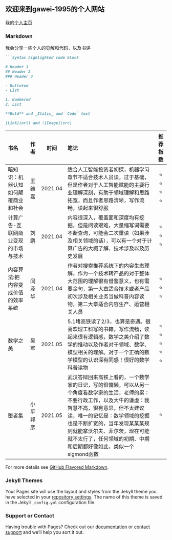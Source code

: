 ## 欢迎来到gawei-1995的个人网站

我的[个人主页](https://gawei1995.github.io/gawei-1995.github.io/)
### Markdown

我会分享一些个人的见解和代码，以及书评


```markdown
```Syntax highlighted code block

# Header 1
## Header 2
### Header 3

- Bulleted
- List

1. Numbered
2. List

**Bold** and _Italic_ and `Code` text

[Link](url) and ![Image](src)
```


 书名 | 作者 | 时间 | 笔记 | 推荐指数 
:----- | :-----: | :-----: | :----- | :------: 
暗知识：机器认知如何颠覆商业和社会 | 王维嘉 | 2021.04 | 适合人工智能投资者初探，机器学习章节不适合技术人员读，过于基础，但是作者对于人工智能赋能的主要行业理解深刻，有助于领域理解和思路拓宽，而且作者思路清晰，写作流畅，读起来很舒服 | :star: :star: :star: :star:
计算广告-互联网商业变现的市场与技术| 刘鹏 | 2021.04 | 内容很深入，覆盖面和深度均有挖掘，但是阅读艰难，大量缩写词需要不断查询，可能会二次重读（如果涉及相关领域的话），可以有一个对于计算广告的大概了解、技术涉及以及历史发展| :star: :star: :star:
内容算法:把内容变成价值的效率系统 | 闫泽华 | 2021.04 | 作者对搜索推荐系统下的内容生态理解，作为一个技术转产品的对于整体大范围的理解很有借鉴意义，也有需要金句，第一大章适合技术或者产品初次涉及相关业务当做科普内容读物，第二大章适合内容生产、运营相关人员| :star: :star: :star:
数学之美 |吴军|2021.05 | 5.1堵高铁读了2/3，也算是奇遇。很喜欢理工科写的书籍，写作流畅，读起来很有逻辑感，数学之美介绍了数学的推动以及作者对于领域、数学、模型相关的理解。对于一个正确的数学模型的认识深有同感！很好的数学科普读物| :star: :star: :star: :star: :star:
堕者集|小平邦彦|2021.05 | 武汉答辩回来高铁上看的，一个数学家的日记，写的很慵懒，可以从另一个角度看数学家的生活，老师的累：不要行政工作，以及大牛的谦虚：我智慧不高，很有意思，但不太建议读，唯一的记忆是：数学领域的挖掘也是不断扩宽的，当年发现某某某规则就能拿沃尔夫、菲尔茨，现在可能就不太行了，任何领域的初期、中期和后期都好像如此，类似一个sigmond函数| :star: 


For more details see [GitHub Flavored Markdown](https://guides.github.com/features/mastering-markdown/).

### Jekyll Themes

Your Pages site will use the layout and styles from the Jekyll theme you have selected in your [repository settings](https://github.com/gawei1995/gawei-1995.github.io/settings/pages). The name of this theme is saved in the Jekyll `_config.yml` configuration file.

### Support or Contact

Having trouble with Pages? Check out our [documentation](https://docs.github.com/categories/github-pages-basics/) or [contact support](https://support.github.com/contact) and we’ll help you sort it out.
